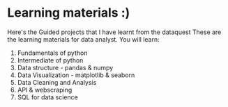 # Learning materials :)
Here's the Guided projects that I have learnt from the dataquest
These are the learning materials for data analyst.
You will learn:
1. Fundamentals of python
2. Intermediate of python
3. Data structure - pandas & numpy
4. Data Visualization - matplotlib & seaborn
5. Data Cleaning and Analysis
6. API & webscraping
7. SQL for data science

